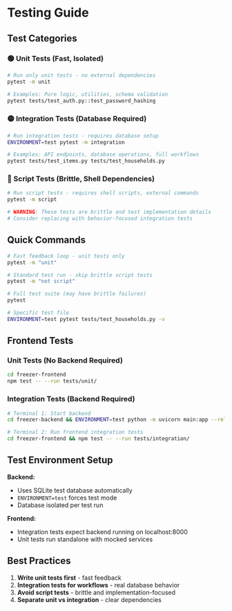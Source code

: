 # Testing Guide

## Test Categories

### 🟢 Unit Tests (Fast, Isolated)
```bash
# Run only unit tests - no external dependencies
pytest -m unit

# Examples: Pure logic, utilities, schema validation
pytest tests/test_auth.py::test_password_hashing
```

### 🟡 Integration Tests (Database Required)  
```bash
# Run integration tests - requires database setup
ENVIRONMENT=test pytest -m integration

# Examples: API endpoints, database operations, full workflows
pytest tests/test_items.py tests/test_households.py
```

### 🔴 Script Tests (Brittle, Shell Dependencies)
```bash
# Run script tests - requires shell scripts, external commands
pytest -m script

# WARNING: These tests are brittle and test implementation details
# Consider replacing with behavior-focused integration tests
```

## Quick Commands

```bash
# Fast feedback loop - unit tests only
pytest -m "unit"

# Standard test run - skip brittle script tests  
pytest -m "not script"

# Full test suite (may have brittle failures)
pytest

# Specific test file
ENVIRONMENT=test pytest tests/test_households.py -v
```

## Frontend Tests

### Unit Tests (No Backend Required)
```bash
cd freezer-frontend
npm test -- --run tests/unit/
```

### Integration Tests (Backend Required)
```bash
# Terminal 1: Start backend
cd freezer-backend && ENVIRONMENT=test python -m uvicorn main:app --reload

# Terminal 2: Run frontend integration tests
cd freezer-frontend && npm test -- --run tests/integration/
```

## Test Environment Setup

**Backend:**
- Uses SQLite test database automatically
- `ENVIRONMENT=test` forces test mode
- Database isolated per test run

**Frontend:**  
- Integration tests expect backend running on localhost:8000
- Unit tests run standalone with mocked services

## Best Practices

1. **Write unit tests first** - fast feedback
2. **Integration tests for workflows** - real database behavior  
3. **Avoid script tests** - brittle and implementation-focused
4. **Separate unit vs integration** - clear dependencies